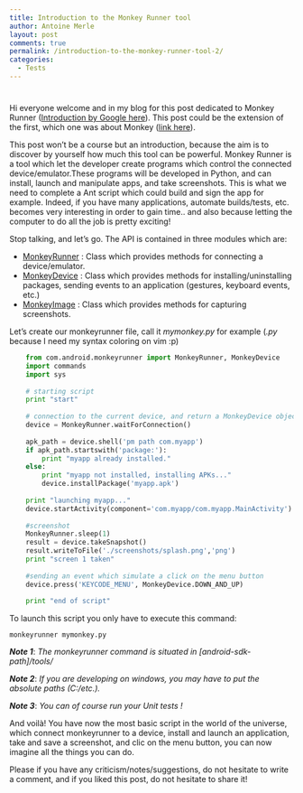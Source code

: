 ```yaml
---
title: Introduction to the Monkey Runner tool
author: Antoine Merle
layout: post
comments: true
permalink: /introduction-to-the-monkey-runner-tool-2/
categories:
  - Tests
---
```

# 

Hi everyone welcome and in my blog for this post dedicated to Monkey Runner ([Introduction by Google here][1]). This post could be the extension of the first, which one was about Monkey ([link here][2]).   
  
This post won’t be a course but an introduction, because the aim is to discover by yourself how much this tool can be powerful. Monkey Runner is a tool which let the developer create programs which control the connected device/emulator.These programs will be developed in Python, and can install, launch and manipulate apps, and take screenshots. This is what we need to complete a Ant script which could build and sign the app for example. Indeed, if you have many applications, automate builds/tests, etc. becomes very interesting in order to gain time.. and also because letting the computer to do all the job is pretty exciting!   
  
Stop talking, and let’s go. The API is contained in three modules which are:

 [1]: http://developer.android.com/tools/help/monkeyrunner_concepts.html
 [2]: http://antoine-merle.com/monkey-tool/

*   [MonkeyRunner][3] : Class which provides methods for connecting a device/emulator.
*   [MonkeyDevice][4] : Class which provides methods for installing/uninstalling packages, sending events to an application (gestures, keyboard events, etc.)
*   [MonkeyImage][5] : Class which provides methods for capturing screenshots.

 [3]: http://developer.android.com/tools/help/MonkeyRunner.html "MonkeyRunner"
 [4]: http://developer.android.com/tools/help/MonkeyDevice.html "MonkeyDevice"
 [5]: http://developer.android.com/tools/help/MonkeyImage.html

Let’s create our monkeyrunner file, call it *mymonkey.py* for example (*.py* because I need my syntax coloring on vim :p)
```python
    from com.android.monkeyrunner import MonkeyRunner, MonkeyDevice
    import commands
    import sys
     
    # starting script
    print "start"
     
    # connection to the current device, and return a MonkeyDevice object
    device = MonkeyRunner.waitForConnection()
     
    apk_path = device.shell('pm path com.myapp')
    if apk_path.startswith('package:'):
        print "myapp already installed."
    else:
        print "myapp not installed, installing APKs..."
        device.installPackage('myapp.apk')
     
    print "launching myapp..."
    device.startActivity(component='com.myapp/com.myapp.MainActivity')
     
    #screenshot
    MonkeyRunner.sleep(1)
    result = device.takeSnapshot()
    result.writeToFile('./screenshots/splash.png','png')
    print "screen 1 taken"
     
    #sending an event which simulate a click on the menu button
    device.press('KEYCODE_MENU', MonkeyDevice.DOWN_AND_UP)
     
    print "end of script"
```
To launch this script you only have to execute this command:

    monkeyrunner mymonkey.py

***Note 1***: *The monkeyrunner command is situated in [android-sdk-path]/tools/*   
  
***Note 2***: *If you are developing on windows, you may have to put the absolute paths (C:/etc.).*   
  
***Note 3***: *You can of course run your Unit tests !*  
  
And voilà! You have now the most basic script in the world of the universe, which connect monkeyrunner to a device, install and launch an application, take and save a screenshot, and clic on the menu button, you can now imagine all the things you can do.   
  
Please if you have any criticism/notes/suggestions, do not hesitate to write a comment, and if you liked this post, do not hesitate to share it!
